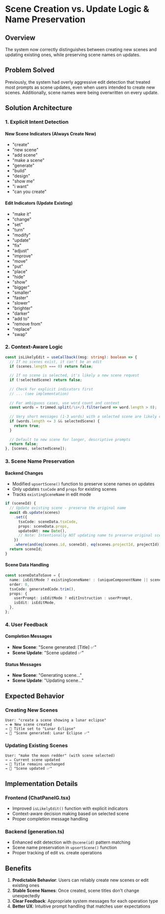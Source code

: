 # Scene Creation vs. Update Logic & Name Preservation

## Overview
The system now correctly distinguishes between creating new scenes and updating existing ones, while preserving scene names on updates.

## Problem Solved
Previously, the system had overly aggressive edit detection that treated most prompts as scene updates, even when users intended to create new scenes. Additionally, scene names were being overwritten on every update.

## Solution Architecture

### 1. Explicit Intent Detection

#### New Scene Indicators (Always Create New)
- "create"
- "new scene" 
- "add scene"
- "make a scene"
- "generate"
- "build"
- "design"
- "show me"
- "i want"
- "can you create"

#### Edit Indicators (Update Existing)
- "make it"
- "change"
- "set"
- "turn"
- "modify"
- "update"
- "fix"
- "adjust"
- "improve"
- "move"
- "put"
- "place"
- "hide"
- "show"
- "bigger"
- "smaller"
- "faster"
- "slower"
- "brighter"
- "darker"
- "add to"
- "remove from"
- "replace"
- "swap"

### 2. Context-Aware Logic

```typescript
const isLikelyEdit = useCallback((msg: string): boolean => {
  // If no scenes exist, it can't be an edit
  if (scenes.length === 0) return false;
  
  // If no scene is selected, it's likely a new scene request
  if (!selectedScene) return false;
  
  // Check for explicit indicators first
  // ... (see implementation)
  
  // For ambiguous cases, use word count and context
  const words = trimmed.split(/\s+/).filter(word => word.length > 0);
  
  // Very short messages (1-3 words) with a selected scene are likely edits
  if (words.length <= 3 && selectedScene) {
    return true;
  }
  
  // Default to new scene for longer, descriptive prompts
  return false;
}, [scenes, selectedScene]);
```

### 3. Scene Name Preservation

#### Backend Changes
- Modified `upsertScene()` function to preserve scene names on updates
- Only updates `tsxCode` and `props` for existing scenes
- Tracks `existingSceneName` in edit mode

```typescript
if (sceneId) {
  // Update existing scene - preserve the original name
  await db.update(scenes)
    .set({
      tsxCode: sceneData.tsxCode,
      props: sceneData.props,
      updatedAt: new Date(),
      // Note: Intentionally NOT updating name to preserve original scene name
    })
    .where(and(eq(scenes.id, sceneId), eq(scenes.projectId, projectId)));
  return sceneId;
}
```

#### Scene Data Handling
```typescript
const sceneDataToSave = {
  name: isEditMode ? existingSceneName! : (uniqueComponentName || sceneName), // Preserve original name for edits
  order: 0,
  tsxCode: generatedCode.trim(),
  props: {
    userPrompt: isEditMode ? editInstruction : userPrompt,
    isEdit: isEditMode,
  },
};
```

### 4. User Feedback

#### Completion Messages
- **New Scene**: "Scene generated: [Title] ✅"
- **Scene Update**: "Scene updated ✅"

#### Status Messages
- **New Scene**: "Generating scene..."
- **Scene Update**: "Updating scene..."

## Expected Behavior

### Creating New Scenes
```
User: "create a scene showing a lunar eclipse"
→ ➕ New scene created
→ 📌 Title set to "Lunar Eclipse"
→ 💬 "Scene generated: Lunar Eclipse ✅"
```

### Updating Existing Scenes
```
User: "make the moon redder" (with scene selected)
→ ✏️ Current scene updated
→ 🛑 Title remains unchanged
→ 💬 "Scene updated ✅"
```

## Implementation Details

### Frontend (ChatPanelG.tsx)
- Improved `isLikelyEdit()` function with explicit indicators
- Context-aware decision making based on selected scene
- Proper completion message handling

### Backend (generation.ts)
- Enhanced edit detection with `@scene(id)` pattern matching
- Scene name preservation in `upsertScene()` function
- Proper tracking of edit vs. create operations

## Benefits
1. **Predictable Behavior**: Users can reliably create new scenes or edit existing ones
2. **Stable Scene Names**: Once created, scene titles don't change unexpectedly
3. **Clear Feedback**: Appropriate system messages for each operation type
4. **Better UX**: Intuitive prompt handling that matches user expectations 